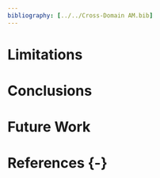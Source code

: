 ```yaml
---
bibliography: [../../Cross-Domain AM.bib]
---
```


# Limitations

# Conclusions

# Future Work

# References {-}

<div id="refs"></div>